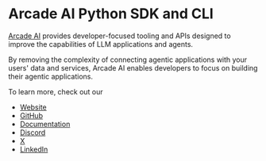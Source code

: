 # Arcade AI Python SDK and CLI

[Arcade AI](https://arcade-ai.com?ref=pypi) provides developer-focused tooling and APIs designed to improve the capabilities of LLM applications and agents.

By removing the complexity of connecting agentic applications with your users' data and services, Arcade AI enables developers to focus on building their agentic applications.

To learn more, check out our
- [Website](https://arcade-ai.com?ref=pypi)
- [GitHub](https://github.com/ArcadeAI/arcade-ai)
- [Documentation](https://docs.arcade-ai.com)
- [Discord](https://discord.com/invite/GUZEMpEZ9p)
- [X](https://x.com/TryArcade)
- [LinkedIn](https://www.linkedin.com/company/arcade-ai)
